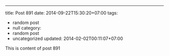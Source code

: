 ---
title: Post 891
date: 2014-09-22T15:30:20+07:00
tags:
  - random post
  - null
category:
  - random post
  - uncategorized
updated: 2014-02-02T00:11:07+07:00

This is content of post 891